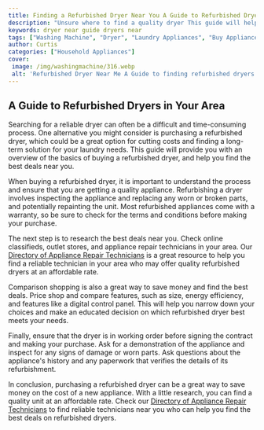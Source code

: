 ```yaml
---
title: Finding a Refurbished Dryer Near You A Guide to Refurbished Dryers Near Me
description: "Unsure where to find a quality dryer This guide will help you track down a refurbished dryer near you so you can get the top of the line appliance at a fraction of the price"
keywords: dryer near guide dryers near
tags: ["Washing Machine", "Dryer", "Laundry Appliances", "Buy Appliance", "Appliance Guide"]
author: Curtis
categories: ["Household Appliances"]
cover: 
 image: /img/washingmachine/316.webp
 alt: 'Refurbished Dryer Near Me A Guide to finding refurbished dryers near you'
---
```

## A Guide to Refurbished Dryers in Your Area
Searching for a reliable dryer can often be a difficult and time-consuming process. One alternative you might consider is purchasing a refurbished dryer, which could be a great option for cutting costs and finding a long-term solution for your laundry needs. This guide will provide you with an overview of the basics of buying a refurbished dryer, and help you find the best deals near you.

When buying a refurbished dryer, it is important to understand the process and ensure that you are getting a quality appliance. Refurbishing a dryer involves inspecting the appliance and replacing any worn or broken parts, and potentially repainting the unit. Most refurbished appliances come with a warranty, so be sure to check for the terms and conditions before making your purchase.

The next step is to research the best deals near you. Check online classifieds, outlet stores, and appliance repair technicians in your area. Our [Directory of Appliance Repair Technicians](./pages/appliance-repair-technicians) is a great resource to help you find a reliable technician in your area who may offer quality refurbished dryers at an affordable rate.

Comparison shopping is also a great way to save money and find the best deals. Price shop and compare features, such as size, energy efficiency, and features like a digital control panel. This will help you narrow down your choices and make an educated decision on which refurbished dryer best meets your needs.

Finally, ensure that the dryer is in working order before signing the contract and making your purchase. Ask for a demonstration of the appliance and inspect for any signs of damage or worn parts. Ask questions about the appliance's history and any paperwork that verifies the details of its refurbishment.

In conclusion, purchasing a refurbished dryer can be a great way to save money on the cost of a new appliance. With a little research, you can find a quality unit at an affordable rate. Check our [Directory of Appliance Repair Technicians](./pages/appliance-repair-technicians) to find reliable technicians near you who can help you find the best deals on refurbished dryers.
